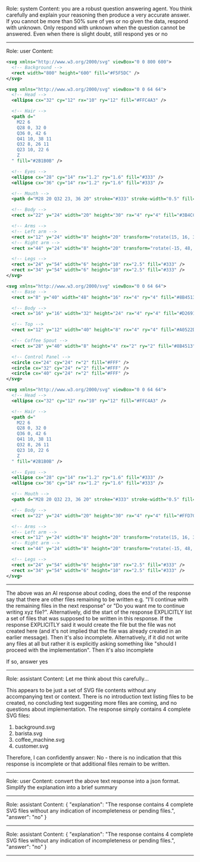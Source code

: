 Role: system
Content: you are a robust question answering agent. You think carefully and explain your reasoning then produce a very accurate answer. If you cannot be more than 50% sure of yes or no given the data, respond with unknown. Only respond with unknown when the question cannot be answered. Even when there is slight doubt, still respond yes or no
__________________
Role: user
Content: 
```svg assets/svgs/background.svg
<svg xmlns="http://www.w3.org/2000/svg" viewBox="0 0 800 600">
  <!-- Background -->
  <rect width="800" height="600" fill="#F5F5DC" />
</svg>
```

```svg assets/svgs/barista.svg
<svg xmlns="http://www.w3.org/2000/svg" viewBox="0 0 64 64">
  <!-- Head -->
  <ellipse cx="32" cy="12" rx="10" ry="12" fill="#FFC4A3" />

  <!-- Hair -->
  <path d="
    M22 6 
    Q28 0, 32 0 
    Q36 0, 42 6 
    Q41 10, 38 11 
    Q32 8, 26 11 
    Q23 10, 22 6 
    Z
  " fill="#2B1B0B" />

  <!-- Eyes -->
  <ellipse cx="28" cy="14" rx="1.2" ry="1.6" fill="#333" />
  <ellipse cx="36" cy="14" rx="1.2" ry="1.6" fill="#333" />

  <!-- Mouth -->
  <path d="M28 20 Q32 23, 36 20" stroke="#333" stroke-width="0.5" fill="none" />

  <!-- Body -->
  <rect x="22" y="24" width="20" height="30" rx="4" ry="4" fill="#3B4CCA" />

  <!-- Arms -->
  <!-- Left arm -->
  <rect x="12" y="24" width="8" height="20" transform="rotate(15, 16, 34)" fill="#FFC4A3" rx="2.5" />
  <!-- Right arm -->
  <rect x="44" y="24" width="8" height="20" transform="rotate(-15, 48, 34)" fill="#FFC4A3" rx="2.5" />

  <!-- Legs -->
  <rect x="24" y="54" width="6" height="10" rx="2.5" fill="#333" />
  <rect x="34" y="54" width="6" height="10" rx="2.5" fill="#333" />
</svg>
```

```svg assets/svgs/coffee_machine.svg
<svg xmlns="http://www.w3.org/2000/svg" viewBox="0 0 64 64">
  <!-- Base -->
  <rect x="8" y="40" width="48" height="16" rx="4" ry="4" fill="#8B4513" />

  <!-- Body -->
  <rect x="16" y="16" width="32" height="24" rx="4" ry="4" fill="#D2691E" />

  <!-- Top -->
  <rect x="12" y="12" width="40" height="8" rx="4" ry="4" fill="#A0522D" />

  <!-- Coffee Spout -->
  <rect x="28" y="40" width="8" height="4" rx="2" ry="2" fill="#8B4513" />

  <!-- Control Panel -->
  <circle cx="24" cy="24" r="2" fill="#FFF" />
  <circle cx="32" cy="24" r="2" fill="#FFF" />
  <circle cx="40" cy="24" r="2" fill="#FFF" />
</svg>
```

```svg assets/svgs/customer.svg
<svg xmlns="http://www.w3.org/2000/svg" viewBox="0 0 64 64">
  <!-- Head -->
  <ellipse cx="32" cy="12" rx="10" ry="12" fill="#FFC4A3" />

  <!-- Hair -->
  <path d="
    M22 6 
    Q28 0, 32 0 
    Q36 0, 42 6 
    Q41 10, 38 11 
    Q32 8, 26 11 
    Q23 10, 22 6 
    Z
  " fill="#2B1B0B" />

  <!-- Eyes -->
  <ellipse cx="28" cy="14" rx="1.2" ry="1.6" fill="#333" />
  <ellipse cx="36" cy="14" rx="1.2" ry="1.6" fill="#333" />

  <!-- Mouth -->
  <path d="M28 20 Q32 23, 36 20" stroke="#333" stroke-width="0.5" fill="none" />

  <!-- Body -->
  <rect x="22" y="24" width="20" height="30" rx="4" ry="4" fill="#FFD700" />

  <!-- Arms -->
  <!-- Left arm -->
  <rect x="12" y="24" width="8" height="20" transform="rotate(15, 16, 34)" fill="#FFC4A3" rx="2.5" />
  <!-- Right arm -->
  <rect x="44" y="24" width="8" height="20" transform="rotate(-15, 48, 34)" fill="#FFC4A3" rx="2.5" />

  <!-- Legs -->
  <rect x="24" y="54" width="6" height="10" rx="2.5" fill="#333" />
  <rect x="34" y="54" width="6" height="10" rx="2.5" fill="#333" />
</svg>
```

____
The above was an AI response about coding, does the end of the response say that there are other files remaining to be written e.g. "I'll continue with the remaining files in the next response" or "Do you want me to continue writing xyz file?". Alternatively, did the start of the response EXPLICITLY list a set of files that was supposed to be written in this response. If the response EXPLICITLY said it would create the file but the file was not created here (and it's not implied that the file was already created in an earlier message). Then it's also incomplete. Alternatively, if it did not write any files at all but rather it is explicitly asking something like "should I proceed with the implementation". Then it's also incomplete

If so, answer yes

__________________
Role: assistant
Content: Let me think about this carefully...

This appears to be just a set of SVG file contents without any accompanying text or context. There is no introduction text listing files to be created, no concluding text suggesting more files are coming, and no questions about implementation. The response simply contains 4 complete SVG files:

1. background.svg
2. barista.svg  
3. coffee_machine.svg
4. customer.svg

Therefore, I can confidently answer: No - there is no indication that this response is incomplete or that additional files remain to be written.
__________________
Role: user
Content: convert the above text response into a json format. Simplify the explanation into a brief summary
__________________
Role: assistant
Content: {
  "explanation": "The response contains 4 complete SVG files without any indication of incompleteness or pending files.",
  "answer": "no"
}
__________________
Role: assistant
Content: {
  "explanation": "The response contains 4 complete SVG files without any indication of incompleteness or pending files.",
  "answer": "no"
}
__________________

